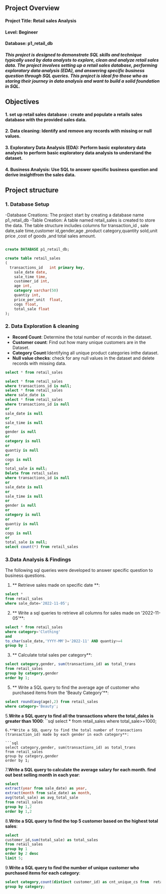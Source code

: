 ## Project Overview 

#### Project Title: Retail sales        Analysis
#### Level: Begineer 
#### Database: p1_retail_db

##### This project is designed to demonstrate SQL skills and technique typically used by data analysts to explore, clean and analyze retail sales data. The project involves setting up a retail sales database, performing exploratory data analysis (EDA), and answering specific business question through SQL queries. This project is ideal fro those who as staring their journey in data analysis and want to build a solid foundation in SQL.

## Objectives
#### 1. set up retail sales database : create and populate a retails sales database with the provided sales data.
#### 2. Data cleaning: Identify and remove any records with missing or null values.
#### 3. Exploratory Data Analysis (EDA): Perform basic exploratory data analysis to perform basic exploratory data analysis to understand the dataset.
#### 4. Business Analysis: Use SQL to answer specific business question and derive insightfrom the sales data.


## Project structure

### 1. Database Setup
-Database Creations: The project start by creating a database name p1_retail_db
-Table Creation: A table named retail_sales is created to store the data. The table structure     includes columns for transaction_id , sale date,sale time,customer id,gender,age ,product        category,quantity sold,unit price ,cost of goods ,and total sales amount.

```Sql

create DATABASE p1_retail_db;

create table retail_sales
(
  transactions_id	int primary key,
	sale_date date,
	sale_time time,
	customer_id	int,
	age	int,
	category varchar(50)	
	quantiy	int,
	price_per_unit	float,
	cogs float,
	total_sale float
);
```

### 2. Data Exploration & cleaning

- **Record Count**: Determine the total number of records in the dataset.
- **Customer count**: Find out how many unique customers are in the Dataset.
- **Category Count**:Identifying all unique product categories inthe dataset.
- **Null value checks**: check for any null values in the dataset and delete records with            missing data.

``` sql
select * from retail_sales

select * from retail_sales
where transactions_id is null;
select * from retail_sales
where sale_date is 
select * from retail_sales
where transactions_id is null
or
sale_date is null 
or 
sale_time is null
or
gender is null
or 
category is null
or 
quantiy is null
or 
cogs is null
or
total_sale is null;
Delete from retail_sales
where transactions_id is null
or
sale_date is null 
or 
sale_time is null
or
gender is null
or 
category is null
or 
quantiy is null
or 
cogs is null
or
total_sale is null;
select count(*) from retail_sales
```

### 3.Data Analysis & Findings

The following sql queries were developed to answer specific question to business questions.

1. ** Retrieve  sales made on specific date **:
```sql
select * 
from retail_sales
where sale_date='2022-11-05';
```

2. ** Write a sql queries to retrieve all columns for sales made on '2022-11-05'**:
```sql
select * from retail_sales
where category='Clothing' 
and 
to_char(sale_date,'YYYY-MM')='2022-11' AND quantiy>=4
group by 1
```
 
3. ** Calculate total sales per category**:
```sql
select category,gender, sum(transactions_id) as total_trans
from retail_sales 
group by category,gender
order by 1;
```
   
5. ** Write a SQL query to find the average age of customer who purchased items from the 'Beauty Category'**:
```sql
select round(avg(age),2) from retail_sales
where category='Beauty';
```
5.**Write a SQL query to find all the transactions where the total_dales is greater than 1000**:
``sql
select * from retail_sales
where total_sale>=1000;
```
6.**Write a SQL query to find the total number of transactions (transaction_id) made by each gender in each category**:

```sql
select category,gender, sum(transactions_id) as total_trans
from retail_sales 
group by category,gender
order by 1;
```
7.**Write a SQL query to calculate the average salary for each month. find out best selling month in each year**:
```sql
select 
extract(year from sale_date) as year,
extract(month from sale_date) as month,
avg(total_sale) as avg_total_sale 
from retail_sales
group by 1,2
order by 1,2
```
8.**Write a SQL query to find the top 5 customer based on the highest total sales**:
```sql
select 
customer_id,sum(total_sale) as total_sales
from retail_sales
group by 1
order by 2 desc
limit 5;
```
9.**Write a SQL query to find the number of unique customer who purchased items for each category**:
```sql
select category,count(distinct customer_id) as cnt_unique_cs from  retail_sales
group by category; 

```




















